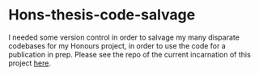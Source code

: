 # Hons-thesis-code-salvage

I needed some version control in order to salvage my many disparate codebases for my Honours project, in order to use the code for a publication in prep. Please see the repo of the current incarnation of this project [here](https://github.com/rvanmazijk/Cape-vs-SWA).
